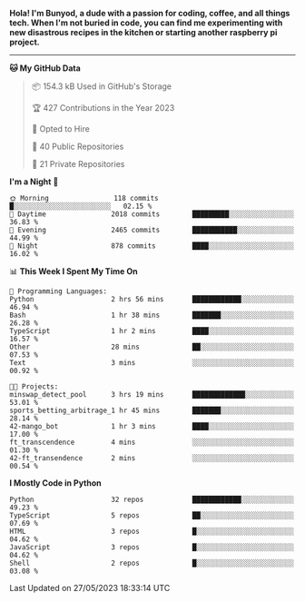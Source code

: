 <p>
<b>Hola! I'm Bunyod, a dude with a passion for coding, coffee, and all things tech. When I'm not buried in code, you can find me experimenting with new disastrous recipes in the kitchen or starting another raspberry pi project.</b>
</p>

---

<!--START_SECTION:waka-->
**🐱 My GitHub Data** 

> 📦 154.3 kB Used in GitHub's Storage 
 > 
> 🏆 427 Contributions in the Year 2023
 > 
> 💼 Opted to Hire
 > 
> 📜 40 Public Repositories 
 > 
> 🔑 21 Private Repositories 
 > 
**I'm a Night 🦉** 

```text
🌞 Morning                118 commits         █░░░░░░░░░░░░░░░░░░░░░░░░   02.15 % 
🌆 Daytime                2018 commits        █████████░░░░░░░░░░░░░░░░   36.83 % 
🌃 Evening                2465 commits        ███████████░░░░░░░░░░░░░░   44.99 % 
🌙 Night                  878 commits         ████░░░░░░░░░░░░░░░░░░░░░   16.02 % 
```


📊 **This Week I Spent My Time On** 

```text
💬 Programming Languages: 
Python                   2 hrs 56 mins       ████████████░░░░░░░░░░░░░   46.94 % 
Bash                     1 hr 38 mins        ███████░░░░░░░░░░░░░░░░░░   26.28 % 
TypeScript               1 hr 2 mins         ████░░░░░░░░░░░░░░░░░░░░░   16.57 % 
Other                    28 mins             ██░░░░░░░░░░░░░░░░░░░░░░░   07.53 % 
Text                     3 mins              ░░░░░░░░░░░░░░░░░░░░░░░░░   00.92 % 

🐱‍💻 Projects: 
minswap_detect_pool      3 hrs 19 mins       █████████████░░░░░░░░░░░░   53.01 % 
sports_betting_arbitrage_1 hr 45 mins        ███████░░░░░░░░░░░░░░░░░░   28.14 % 
42-mango_bot             1 hr 3 mins         ████░░░░░░░░░░░░░░░░░░░░░   17.00 % 
ft_transcendence         4 mins              ░░░░░░░░░░░░░░░░░░░░░░░░░   01.30 % 
42-ft_transendence       2 mins              ░░░░░░░░░░░░░░░░░░░░░░░░░   00.54 % 
```

**I Mostly Code in Python** 

```text
Python                   32 repos            ████████████░░░░░░░░░░░░░   49.23 % 
TypeScript               5 repos             ██░░░░░░░░░░░░░░░░░░░░░░░   07.69 % 
HTML                     3 repos             █░░░░░░░░░░░░░░░░░░░░░░░░   04.62 % 
JavaScript               3 repos             █░░░░░░░░░░░░░░░░░░░░░░░░   04.62 % 
Shell                    2 repos             █░░░░░░░░░░░░░░░░░░░░░░░░   03.08 % 
```




 Last Updated on 27/05/2023 18:33:14 UTC
<!--END_SECTION:waka-->
